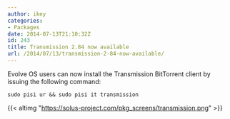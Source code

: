 ```yaml
---
author: ikey
categories:
- Packages
date: 2014-07-13T21:10:32Z
id: 243
title: Transmission 2.84 now available
url: /2014/07/13/transmission-2-84-now-available/
---
```


Evolve OS users can now install the Transmission BitTorrent client by issuing the following command:
<!--more-->
```
sudo pisi ur && sudo pisi it transmission
```

{{< altimg "https://solus-project.com/pkg_screens/transmission.png" >}}